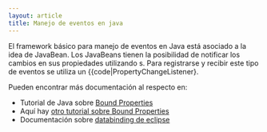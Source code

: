 ```yaml
---
layout: article
title: Manejo de eventos en java
---
```


El framework básico para manejo de eventos en Java está asociado a la idea de JavaBean. Los JavaBeans tienen la posibilidad de notificar los cambios en sus propiedades utilizando s. Para registrarse y recibir este tipo de eventos se utiliza un {{code|PropertyChangeListener}.

Pueden encontrar más documentación al respecto en:

-   Tutorial de Java sobre [Bound Properties](http://download.oracle.com/javase/tutorial/javabeans/properties/bound.html)
-   Aquí hay [otro tutorial sobre Bound Properties](http://enos.itcollege.ee/~jpoial/docs/tutorial/javabeans/properties/bound.html)
-   Documentación sobre [databinding de eclipse](http://www.vogella.de/articles/EclipseDataBinding/article.html)


